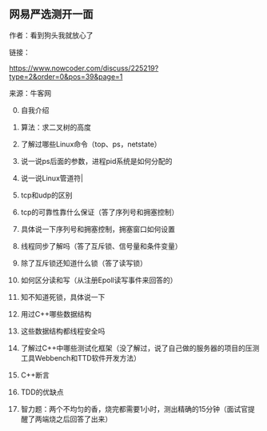## 网易严选测开一面

作者：看到狗头我就放心了

链接：

https://www.nowcoder.com/discuss/225219?type=2&order=0&pos=39&page=1

来源：牛客网

0. 自我介绍 

1. 算法：求二叉树的高度 

2. 了解过哪些Linux命令（top、ps，netstate） 

3. 说一说ps后面的参数，进程pid系统是如何分配的 

4. 说一说Linux管道符| 

5. tcp和udp的区别 

6. tcp的可靠性靠什么保证（答了序列号和拥塞控制） 

7. 具体说一下序列号和拥塞控制，拥塞窗口如何设置 

8. 线程同步了解吗（答了互斥锁、信号量和条件变量） 

9. 除了互斥锁还知道什么锁（答了读写锁） 

10. 如何区分读和写（从注册Epoll读写事件来回答的） 

11. 知不知道死锁，具体说一下 

12. 用过C++哪些数据结构 

13. 这些数据结构都线程安全吗 

14. 了解过C++中哪些测试化框架（没了解过，说了自己做的服务器的项目的压测工具Webbench和TTD软件开发方法） 

15. C++断言 
16.  TDD的优缺点 

17. 智力题：两个不均匀的香，烧完都需要1小时，测出精确的15分钟（面试官提醒了两端烧之后回答了出来）